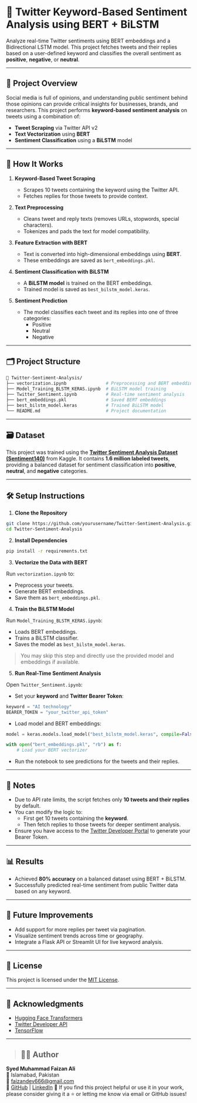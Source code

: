 # 💬 Twitter Keyword-Based Sentiment Analysis using BERT + BiLSTM

Analyze real-time Twitter sentiments using BERT embeddings and a Bidirectional LSTM model. This project fetches tweets and their replies based on a user-defined keyword and classifies the overall sentiment as **positive**, **negative**, or **neutral**.

---

## 🚀 Project Overview

Social media is full of opinions, and understanding public sentiment behind those opinions can provide critical insights for businesses, brands, and researchers. This project performs **keyword-based sentiment analysis** on tweets using a combination of:

- **Tweet Scraping** via Twitter API v2  
- **Text Vectorization** using **BERT**
- **Sentiment Classification** using a **BiLSTM** model

---

## 🧠 How It Works

1. **Keyword-Based Tweet Scraping**
   - Scrapes 10 tweets containing the keyword using the Twitter API.
   - Fetches replies for those tweets to provide context.

2. **Text Preprocessing**
   - Cleans tweet and reply texts (removes URLs, stopwords, special characters).
   - Tokenizes and pads the text for model compatibility.

3. **Feature Extraction with BERT**
   - Text is converted into high-dimensional embeddings using **BERT**.
   - These embeddings are saved as `bert_embeddings.pkl`.

4. **Sentiment Classification with BiLSTM**
   - A **BiLSTM model** is trained on the BERT embeddings.
   - Trained model is saved as `best_bilstm_model.keras`.

5. **Sentiment Prediction**
   - The model classifies each tweet and its replies into one of three categories:
     - Positive
     - Neutral
     - Negative

---

## 🗂️ Project Structure

```bash
📁 Twitter-Sentiment-Analysis/
├── vectorization.ipynb               # Preprocessing and BERT embedding
├── Model_Training_BLSTM_KERAS.ipynb  # BiLSTM model training
├── Twitter_Sentiment.ipynb           # Real-time sentiment analysis
├── bert_embeddings.pkl               # Saved BERT embeddings
├── best_bilstm_model.keras           # Trained BiLSTM model
└── README.md                         # Project documentation
```

---
## 🗃️ Dataset

This project was trained using the **[Twitter Sentiment Analysis Dataset (Sentiment140)](https://www.kaggle.com/datasets/kazanova/sentiment140)** from Kaggle. It contains **1.6 million labeled tweets**, providing a balanced dataset for sentiment classification into **positive**, **neutral**, and **negative** categories.

---

## 🛠️ Setup Instructions

1. **Clone the Repository**

```bash
git clone https://github.com/yourusername/Twitter-Sentiment-Analysis.git
cd Twitter-Sentiment-Analysis
```

2. **Install Dependencies**

```bash
pip install -r requirements.txt
```



3. **Vectorize the Data with BERT**

Run `vectorization.ipynb` to:
- Preprocess your tweets.
- Generate BERT embeddings.
- Save them as `bert_embeddings.pkl`.

4. **Train the BiLSTM Model**

Run `Model_Training_BLSTM_KERAS.ipynb`:
- Loads BERT embeddings.
- Trains a BiLSTM classifier.
- Saves the model as `best_bilstm_model.keras`.

> You may skip this step and directly use the provided model and embeddings if available.

5. **Run Real-Time Sentiment Analysis**

Open `Twitter_Sentiment.ipynb`:
- Set your **keyword** and **Twitter Bearer Token**:
```python
keyword = "AI technology"
BEARER_TOKEN = "your_twitter_api_token"
```
- Load model and BERT embeddings:
```python
model = keras.models.load_model("best_bilstm_model.keras", compile=False)

with open("bert_embeddings.pkl", "rb") as f:
    # Load your BERT vectorizer
```
- Run the notebook to see predictions for the tweets and their replies.

---

## 📝 Notes

- Due to API rate limits, the script fetches only **10 tweets and their replies** by default.
- You can modify the logic to:
  - First get 10 tweets containing the **keyword**.
  - Then fetch replies to those tweets for deeper sentiment analysis.
- Ensure you have access to the [Twitter Developer Portal](https://developer.twitter.com/) to generate your Bearer Token.

---

## 📊 Results

- Achieved **80% accuracy** on a balanced dataset using BERT + BiLSTM.
- Successfully predicted real-time sentiment from public Twitter data based on any keyword.

---

## 📌 Future Improvements

- Add support for more replies per tweet via pagination.
- Visualize sentiment trends across time or geography.
- Integrate a Flask API or Streamlit UI for live keyword analysis.

---

## 📃 License

This project is licensed under the [MIT License](LICENSE).

---

## 🙌 Acknowledgments

- [Hugging Face Transformers](https://huggingface.co/transformers/)
- [Twitter Developer API](https://developer.twitter.com/)
- [TensorFlow](https://www.tensorflow.org/)

---

> ## 🙋‍♂️ Author

**Syed Muhammad Faizan Ali**  
📍 Islamabad, Pakistan  
📧 faizandev666@gmail.com  
🔗 [GitHub](https://github.com/Slayer9966) | [LinkedIn](https://www.linkedin.com/posts/faizan-ali-7b4275297_ai-machinelearning-nlp-activity-7309481409813864448-zvOH?utm_source=share&utm_medium=member_desktop&rcm=ACoAAEfDpTgBZMmz-8LKpOQTMYhhO24GPrIrPTI)
📢 If you find this project helpful or use it in your work, please consider giving it a ⭐ or letting me know via email or GitHub issues!
